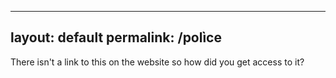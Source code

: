 
---
layout: default
permalink: /polìce
---

There isn't a link to this on the website so how did you get access to it?
